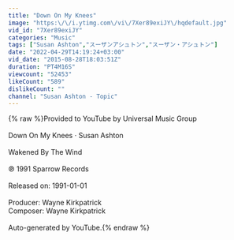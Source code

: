 ```yaml
---
title: "Down On My Knees"
image: "https:\/\/i.ytimg.com\/vi\/7Xer89exiJY\/hqdefault.jpg"
vid_id: "7Xer89exiJY"
categories: "Music"
tags: ["Susan Ashton","スーザンアシュトン","スーザン・アシュトン"]
date: "2022-04-29T14:19:24+03:00"
vid_date: "2015-08-28T18:03:51Z"
duration: "PT4M16S"
viewcount: "52453"
likeCount: "589"
dislikeCount: ""
channel: "Susan Ashton - Topic"
---
```

{% raw %}Provided to YouTube by Universal Music Group<br /><br />Down On My Knees · Susan Ashton<br /><br />Wakened By The Wind<br /><br />℗ 1991 Sparrow Records<br /><br />Released on: 1991-01-01<br /><br />Producer: Wayne Kirkpatrick<br />Composer: Wayne Kirkpatrick<br /><br />Auto-generated by YouTube.{% endraw %}
